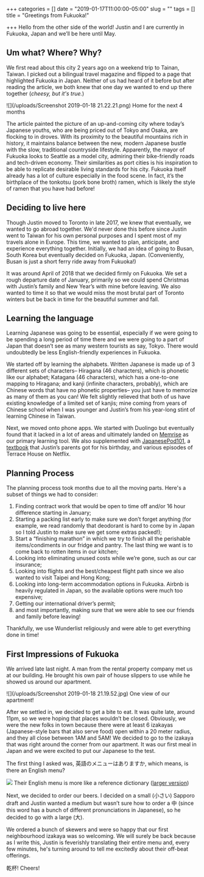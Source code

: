 +++
categories = []
date = "2019-01-17T11:00:00-05:00"
slug = ""
tags = []
title = "Greetings from Fukuoka!"

+++
Hello from the other side of the world! Justin and I are currently in Fukuoka, Japan and we’ll be here until May.

## Um what? Where? Why?

We first read about this city 2 years ago on a weekend trip to Tainan, Taiwan. I picked out a bilingual travel magazine and flipped to a page that highlighted Fukuoka in Japan. Neither of us had heard of it before but after reading the article, we both knew that one day we wanted to end up there together (_cheesy, but it's true._)

![](/uploads/Screenshot 2019-01-18 21.22.21.png)
<span class="caption">Home for the next 4 months</span>

The article painted the picture of an up-and-coming city where today’s Japanese youths, who are being priced out of Tokyo and Osaka, are flocking to in droves. With its proximity to the beautiful mountains rich in history, it maintains balance between the new, modern Japanese bustle with the slow, traditional countryside lifestyle. Apparently, the mayor of Fukuoka looks to Seattle as a model city, admiring their bike-friendly roads and tech-driven economy. Their similarities as port cities is his inspiration to be able to replicate desirable living standards for his city. Fukuoka itself already has a lot of culture especially in the food scene. In fact, it’s the birthplace of the tonkotsu (pork bone broth) ramen, which is likely the style of ramen that you have had before!

## Deciding to live here

Though Justin moved to Toronto in late 2017, we knew that eventually, we wanted to go abroad together. We'd never done this before since Justin went to Taiwan for his own personal purposes and I spent most of my travels alone in Europe. This time, we wanted to plan, anticipate, and experience everything together. Initially, we had an idea of going to Busan, South Korea but eventually decided on Fukuoka, Japan. (Conveniently, Busan is just a short ferry ride away from Fukuoka!)

It was around April of 2018 that we decided firmly on Fukuoka. We set a rough departure date of January, primarily so we could spend Christmas with Justin’s family and New Year’s with mine before leaving. We also wanted to time it so that we would miss the most brutal part of Toronto winters but be back in time for the beautiful summer and fall.

## Learning the language

Learning Japanese was going to be essential, especially if we were going to be spending a long period of time there and we were going to a part of Japan that doesn’t see as many western tourists as say, Tokyo. There would undoubtedly be less English-friendly experiences in Fukuoka.

We started off by learning the alphabets. Written Japanese is made up of 3 different sets of characters– Hiragana (46 characters), which is phonetic like our alphabet; Katagana (46 characters), which has a one-to-one mapping to Hiragana; and kanji (infinite characters, probably), which are Chinese words that have no phonetic properties– you just have to memorize as many of them as you can! We felt slightly relieved that both of us have existing knowledge of a limited set of kanjis; mine coming from years of Chinese school when I was younger and Justin’s from his year-long stint of learning Chinese in Taiwan.

Next, we moved onto phone apps. We started with Duolingo but eventually found that it lacked in a lot of areas and ultimately landed on [Memrise](http://memrise.com) as our primary learning tool. We also supplemented with [JapanesePod101](https://www.japanesepod101.com/), a [textbook](https://www.amazon.com/GENKI-Integrated-Elementary-Japanese-English/dp/4789014401) that Justin’s parents got for his birthday, and various episodes of Terrace House on Netflix.

## Planning Process

The planning process took months due to all the moving parts. Here's a subset of things we had to consider:

1. Finding contract work that would be open to time off and/or 16 hour difference starting in January;
2. Starting a packing list early to make sure we don’t forget anything (for example, we read randomly that deodorant is hard to come by in Japan so I told Justin to make sure we get some extras packed!);
3. Start a “finishing marathon” in which we try to finish all the perishable items/condiments in our fridge and pantry. The last thing we want is to come back to rotten items in our kitchen;
4. Looking into eliminating unused costs while we’re gone, such as our car insurance;
5. Looking into flights and the best/cheapest flight path since we also wanted to visit Taipei and Hong Kong;
6. Looking into long-term accommodation options in Fukuoka. Airbnb is heavily regulated in Japan, so the available options were much too expensive;
7. Getting our international driver’s permit;
8. and most importantly, making sure that we were able to see our friends and family before leaving!

Thankfully, we use Wunderlist religiously and were able to get everything done in time!

## First Impressions of Fukuoka

We arrived late last night. A man from the rental property company met us at our  building. He brought his own pair of house slippers to use while he showed us around our apartment.

![](/uploads/Screenshot 2019-01-18 21.19.52.jpg)
<span class="caption">One view of our apartment!</span>

After we settled in, we decided to get a bite to eat. It was quite late, around 11pm, so we were hoping that places wouldn’t be closed. Obviously, we were the new folks in town because there were at least 6 izakayas (Japanese-style bars that also serve food) open within a 20 meter radius, and they all close between 1AM and 5AM! We decided to go to the izakaya that was right around the corner from our apartment. It was our first meal in Japan and we were excited to put our Japanese to the test.

The first thing I asked was, 英語のメニューはありますか, which means, is there an English menu?

![](/uploads/MVIMG_20190117_232022.jpg)
<span class="caption">Their English menu is more like a reference dictionary (<a href="/uploads/MVIMG_20190117_232022.jpg">larger version</a>)</span>

Next, we decided to order our beers. I decided on a small (小さい) Sapporo draft and Justin wanted a medium but wasn’t sure how to order a 中 (since this word has a bunch of different pronunciations in Japanese), so he decided to go with a large (大).

We ordered a bunch of skewers and were so happy that our first neighbourhood izakaya was so welcoming. We will surely be back because as I write this, Justin is feverishly translating their entire menu and, every few minutes, he's turning around to tell me excitedly about their off-beat offerings.

乾杯! Cheers!